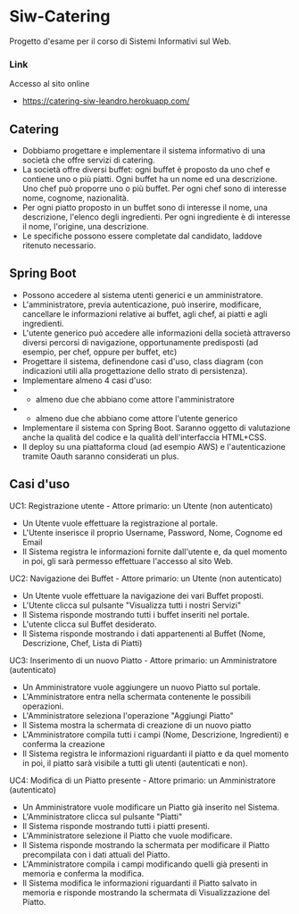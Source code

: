 # Siw-Catering
Progetto d'esame per il corso di Sistemi Informativi sul Web.

### Link 
Accesso al sito online
- https://catering-siw-leandro.herokuapp.com/

## Catering
- Dobbiamo progettare e implementare il sistema informativo di una società che offre servizi di catering.
- La società offre diversi buffet: ogni buffet è proposto da uno chef e contiene uno o più piatti. Ogni buffet ha un nome ed una descrizione. Uno chef può proporre uno o più buffet. Per ogni chef sono di interesse nome, cognome, nazionalità.
- Per ogni piatto proposto in un buffet sono di interesse il nome, una descrizione, l'elenco degli ingredienti. Per ogni ingrediente è di interesse il nome, l'origine, una descrizione.
- Le specifiche possono essere completate dal candidato, laddove ritenuto necessario.

## Spring Boot
- Possono accedere al sistema utenti generici e un amministratore.
- L'amministratore, previa autenticazione, può inserire, modificare, cancellare le informazioni relative ai buffet, agli chef, ai piatti e agli ingredienti.
- L'utente generico può accedere alle informazioni della società attraverso diversi percorsi di navigazione, opportunamente predisposti (ad esempio, per chef, oppure per buffet, etc)
- Progettare il sistema, definendone casi d'uso, class diagram (con indicazioni utili alla progettazione dello strato di persistenza).
- Implementare almeno 4 casi d'uso:
- -  almeno due che abbiano come attore l'amministratore
- -  almeno due che abbiano come attore l'utente generico
- Implementare il sistema con Spring Boot. Saranno oggetto di valutazione anche la qualità del codice e la qualità dell'interfaccia HTML+CSS.
- Il deploy su una piattaforma cloud (ad esempio AWS) e l'autenticazione tramite Oauth saranno considerati un plus.

## Casi d'uso
UC1: Registrazione utente - Attore primario: un Utente (non autenticato)
- Un Utente vuole effettuare la registrazione al portale.
- L'Utente inserisce il proprio Username, Password, Nome, Cognome ed Email
- Il Sistema registra le informazioni fornite dall'utente e, da quel momento in poi, gli sarà permesso effettuare l'accesso al sito Web.

UC2: Navigazione dei Buffet - Attore primario: un Utente (non autenticato)
- Un Utente vuole effettuare la navigazione dei vari Buffet proposti.
- L'Utente clicca sul pulsante "Visualizza tutti i nostri Servizi"
- Il Sistema risponde mostrando tutti i buffet inseriti nel portale.
- L'utente clicca sul Buffet desiderato.
- Il Sistema risponde mostrando i dati appartenenti al Buffet (Nome, Descrizione, Chef, Lista di Piatti)

UC3: Inserimento di un nuovo Piatto - Attore primario: un Amministratore (autenticato)
- Un Amministratore vuole aggiungere un nuovo Piatto sul portale.
- L'Amministratore entra nella schermata contenente le possibili operazioni.
- L'Amministratore seleziona l'operazione "Aggiungi Piatto"
- Il Sistema mostra la schermata di creazione di un nuovo piatto
- L'Amministratore compila tutti i campi (Nome, Descrizione, Ingredienti) e conferma la creazione
- Il Sistema registra le informazioni riguardanti il piatto e da quel momento in poi, il piatto sarà visibile a tutti gli utenti (autenticati e non).

UC4: Modifica di un Piatto presente - Attore primario: un Amministratore (autenticato)
- Un Amministratore vuole modificare un Piatto già inserito nel Sistema.
- L'Amministratore clicca sul pulsante "Piatti"
- Il Sistema risponde mostrando tutti i piatti presenti.
- L'Amministratore selezione il Piatto che vuole modificare.
- Il Sistema risponde mostrando la schermata per modificare il Piatto precompilata con i dati attuali del Piatto.
- L'Amministratore compila i campi modificando quelli già presenti in memoria e conferma la modifica.
- Il Sistema modifica le informazioni riguardanti il Piatto salvato in memoria e risponde mostrando la schermata di Visualizzazione del Piatto.